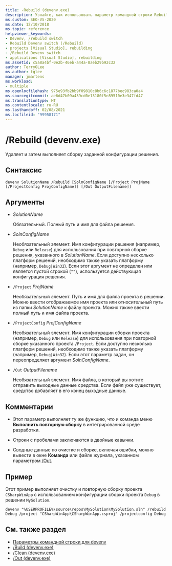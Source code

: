 ```yaml
---
title: -Rebuild (devenv.exe)
description: Узнайте, как использовать параметр командной строки Rebuild devenv для очистки и последующей сборки заданной конфигурации решения.
ms.custom: SEO-VS-2020
ms.date: 12/10/2018
ms.topic: reference
helpviewer_keywords:
- Devenv, /rebuild switch
- Rebuild Devenv switch (/Rebuild)
- projects [Visual Studio], rebuilding
- /Rebuild Devenv switch
- applications [Visual Studio], rebuilding
ms.assetid: c5a8a4bf-0e2b-46eb-a44a-8aeb29b92c32
author: TerryGLee
ms.author: tglee
manager: jmartens
ms.workload:
- multiple
ms.openlocfilehash: 975e93fb2bb9f09810c8b6c6c1877bec983ca0a4
ms.sourcegitcommit: ae6d47b09a439cd0e13180f5e89510e3e347fd47
ms.translationtype: HT
ms.contentlocale: ru-RU
ms.lasthandoff: 02/08/2021
ms.locfileid: "99958171"
---
```

# <a name="rebuild-devenvexe"></a>/Rebuild (devenv.exe)

Удаляет и затем выполняет сборку заданной конфигурации решения.

## <a name="syntax"></a>Синтаксис

```shell
devenv SolutionName /Rebuild [SolnConfigName [/Project ProjName [/ProjectConfig ProjConfigName]] [/Out OutputFilename]]
```

## <a name="arguments"></a>Аргументы

- *SolutionName*

  Обязательный. Полный путь и имя для файла решения.

- *SolnConfigName*

  Необязательный элемент. Имя конфигурации решения (например, `Debug` или `Release`) для использования при повторной сборке решения, указанного в *SolutionName*. Если доступно несколько платформ решений, необходимо также указать платформу (например, `Debug|Win32`). Если этот аргумент не определен или является пустой строкой (`""`), используется действующая конфигурация решения.

- `/Project` *ProjName*

  Необязательный элемент. Путь и имя для файла проекта в решении. Можно ввести отображаемое имя проекта или относительный путь из папки *SolutionName* к файлу проекта. Можно также ввести полный путь и имя файла проекта.

- `/ProjectConfig` *ProjConfigName*

  Необязательный элемент. Имя конфигурации сборки проекта (например, `Debug` или `Release`) для использования при повторной сборке указанного проекта `/Project`. Если доступно несколько платформ решений, необходимо также указать платформу (например, `Debug|Win32`). Если этот параметр задан, он переопределяет аргумент *SolnConfigName*.

- `/Out` *OutputFilename*

  Необязательный элемент. Имя файла, в который вы хотите отправить выходные данные средства. Если файл уже существует, средство добавляет в его конец выходные данные.

## <a name="remarks"></a>Комментарии

- Этот параметр выполняет ту же функцию, что и команда меню **Выполнить повторную сборку** в интегрированной среде разработки.

- Строки с пробелами заключаются в двойные кавычки.

- Сводные данные по очистке и сборке, включая ошибки, можно вывести в окне **Команда** или файле журнала, указанном параметром [/Out](out-devenv-exe.md).

## <a name="example"></a>Пример

Этот пример выполняет очистку и повторную сборку проекта `CSharpWinApp` с использованием конфигурации сборки проекта `Debug` в решении `MySolution`.

```shell
devenv "%USERPROFILE%\source\repos\MySolution\MySolution.sln" /rebuild Debug /project "CSharpWinApp\CSharpWinApp.csproj" /projectconfig Debug
```

## <a name="see-also"></a>См. также раздел

- [Параметры командной строки для devenv](../../ide/reference/devenv-command-line-switches.md)
- [/Build (devenv.exe)](../../ide/reference/build-devenv-exe.md)
- [/Clean (devenv.exe)](../../ide/reference/clean-devenv-exe.md)
- [/Out (devenv.exe)](../../ide/reference/out-devenv-exe.md)

